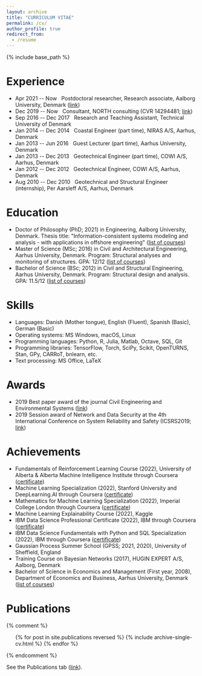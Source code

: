 ```yaml
---
layout: archive
title: "CURRICULUM VITAE"
permalink: /cv/
author_profile: true
redirect_from:
  - /resume
---
```


{% include base_path %}

Experience
====
* Apr 2021 -- Now &nbsp; Postdoctoral researcher, Research associate, Aalborg University, Denmark ([link](https://www.en.build.aau.dk/research/cecm/))
* Dec 2019 -- Now &nbsp; Consultant, NORTH consulting (CVR 14294481; [link](https://north-consulting.dk/))
* Sep 2016 -- Dec 2017 &nbsp; Research and Teaching Assistant, Technical University of Denmark
* Jan 2014 -- Dec 2014 &nbsp; Coastal Engineer (part time), NIRAS A/S, Aarhus, Denmark
* Jan 2013 -- Jun 2016 &nbsp; Guest Lecturer (part time), Aarhus University, Denmark
* Jan 2013 -- Dec 2013 &nbsp; Geotechnical Engineer (part time), COWI A/S, Aarhus, Denmark
* Jan 2012 -- Dec 2012 &nbsp; Geotechnical Engineer, COWI A/S, Aarhus, Denmark
* Aug 2010 -- Dec 2010 &nbsp; Geotechnical and Structural Engineer (internship), Per Aarsleff A/S, Aarhus, Denmark

Education
====
* Doctor of Philosophy (PhD; 2021) in Engineering, Aalborg University, Denmark. Thesis title: "Information-consistent systems modeling and analysis - with applications in offshore engineering" ([list of courses](https://nbviewer.jupyter.org/github/SebastianGlavind/SebastianGlavind.github.io/blob/master/files/ListOfCourses_PhDMScBSc.ipynb))
* Master of Science (MSc; 2016) in Civil and Architectural Engineering, Aarhus University, Denmark. Program: Structural analyses and monitoring of structures. GPA: 12/12 ([list of courses](https://nbviewer.jupyter.org/github/SebastianGlavind/SebastianGlavind.github.io/blob/master/files/ListOfCourses_PhDMScBSc.ipynb)) 
* Bachelor of Science (BSc; 2012) in Civil and Structural Engineering, Aarhus University, Denmark. Program: Structural design and analysis. GPA: 11.5/12 ([list of courses](https://nbviewer.jupyter.org/github/SebastianGlavind/SebastianGlavind.github.io/blob/master/files/ListOfCourses_PhDMScBSc.ipynb))

Skills
====
* Languages:
  Danish (Mother tongue), English (Fluent), Spanish (Basic), German (Basic)
* Operating systems:
  MS Windows, macOS, Linux 
* Programming languages:
  Python, R, Julia, Matlab, Octave, SQL, Git
* Programming libraries:
  TensorFlow, Torch, SciPy, Scikit, OpenTURNS, Stan, GPy, CARRoT, bnlearn, etc.
* Text processing: 
  MS Office, LaTeX

Awards
====
* 2019 Best paper award of the journal Civil Engineering and Environmental Systems ([link](https://think.taylorandfrancis.com/journal-prize-civil-engineering-and-environmental-systems-best-paper-award/))
* 2019 Session award of Network and Data Security at the 4th International Conference on System Reliability and Safety (ICSRS2019; [link](http://www.icsrs.org/icsrs19.html))

Achievements
====
* Fundamentals of Reinforcement Learning Course (2022), University of Alberta & Alberta Machine Intelligence Institute through Coursera ([certificate](https://coursera.org/share/41437f45d302c0fd0c2e6976f6ba6e35))
* Machine Learning Specialization (2022), Stanford University and DeepLearning.AI through Coursera ([certificate](https://coursera.org/share/221d4e8d0b2075e28d11c61fdeafb49e))
* Mathematics for Machine Learning Specialization (2022), Imperial College London through Coursera ([certificate](https://coursera.org/share/d026e453d4156fa8db4b49c683968191))
* Machine Learning Explainability Course (2022), Kaggle
* IBM Data Science Professional Certificate (2022), IBM through Coursera ([certificate](https://www.credly.com/badges/e083881c-fa68-4228-b83a-e7f9bafb8d1f/public_url))
* IBM Data Science Fundamentals with Python and SQL Specialization (2022), IBM through Coursera ([certificate](https://www.credly.com/badges/2c9e548e-0d5e-4ec4-8504-51d1ced03b14/public_url)) 
* Gaussian Process Summer School (GPSS; 2021, 2020), University of Sheffield, England
* Training Course on Bayesian Networks (2017), HUGIN EXPERT A/S, Aalborg, Denmark
* Bachelor of Science in Economics and Management (First year, 2008), Department of Economics and Business, Aarhus University, Denmark ([list of courses](https://nbviewer.jupyter.org/github/SebastianGlavind/SebastianGlavind.github.io/blob/master/files/ListOfCourses_PhDMScBSc.ipynb))

Publications
====
{% comment %}
  <ul>{% for post in site.publications reversed %}
    {% include archive-single-cv.html %}
  {% endfor %}</ul>
{% endcomment %}

See the Publications tab ([link](https://sebastianglavind.github.io/publications/)).
